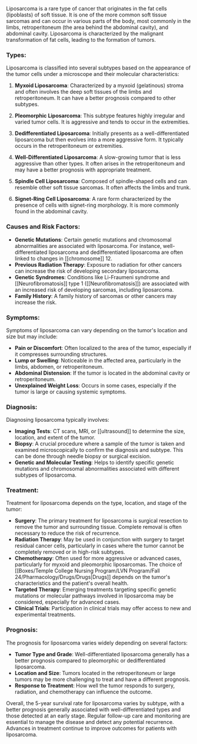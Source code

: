 Liposarcoma is a rare type of cancer that originates in the fat cells (lipoblasts) of soft tissue. It is one of the more common soft tissue sarcomas and can occur in various parts of the body, most commonly in the limbs, retroperitoneum (the area behind the abdominal cavity), and abdominal cavity. Liposarcoma is characterized by the malignant transformation of fat cells, leading to the formation of tumors.

### Types:
Liposarcoma is classified into several subtypes based on the appearance of the tumor cells under a microscope and their molecular characteristics:

1. **Myxoid Liposarcoma**: Characterized by a myxoid (gelatinous) stroma and often involves the deep soft tissues of the limbs and retroperitoneum. It can have a better prognosis compared to other subtypes.
  
2. **Pleomorphic Liposarcoma**: This subtype features highly irregular and varied tumor cells. It is aggressive and tends to occur in the extremities.

3. **Dedifferentiated Liposarcoma**: Initially presents as a well-differentiated liposarcoma but then evolves into a more aggressive form. It typically occurs in the retroperitoneum or extremities.

4. **Well-Differentiated Liposarcoma**: A slow-growing tumor that is less aggressive than other types. It often arises in the retroperitoneum and may have a better prognosis with appropriate treatment.

5. **Spindle Cell Liposarcoma**: Composed of spindle-shaped cells and can resemble other soft tissue sarcomas. It often affects the limbs and trunk.

6. **Signet-Ring Cell Liposarcoma**: A rare form characterized by the presence of cells with signet-ring morphology. It is more commonly found in the abdominal cavity.

### Causes and Risk Factors:
- **Genetic Mutations**: Certain genetic mutations and chromosomal abnormalities are associated with liposarcoma. For instance, well-differentiated liposarcoma and dedifferentiated liposarcoma are often linked to changes in [[chromosome]] 12.
- **Previous Radiation Therapy**: Exposure to radiation for other cancers can increase the risk of developing secondary liposarcoma.
- **Genetic Syndromes**: Conditions like Li-Fraumeni syndrome and [[Neurofibromatosis]] type 1 ([[Neurofibromatosis]]) are associated with an increased risk of developing sarcomas, including liposarcoma.
- **Family History**: A family history of sarcomas or other cancers may increase the risk.

### Symptoms:
Symptoms of liposarcoma can vary depending on the tumor's location and size but may include:
- **Pain or Discomfort**: Often localized to the area of the tumor, especially if it compresses surrounding structures.
- **Lump or Swelling**: Noticeable in the affected area, particularly in the limbs, abdomen, or retroperitoneum.
- **Abdominal Distension**: If the tumor is located in the abdominal cavity or retroperitoneum.
- **Unexplained Weight Loss**: Occurs in some cases, especially if the tumor is large or causing systemic symptoms.

### Diagnosis:
Diagnosing liposarcoma typically involves:
- **Imaging Tests**: CT scans, MRI, or [[ultrasound]] to determine the size, location, and extent of the tumor.
- **Biopsy**: A crucial procedure where a sample of the tumor is taken and examined microscopically to confirm the diagnosis and subtype. This can be done through needle biopsy or surgical excision.
- **Genetic and Molecular Testing**: Helps to identify specific genetic mutations and chromosomal abnormalities associated with different subtypes of liposarcoma.

### Treatment:
Treatment for liposarcoma depends on the type, location, and stage of the tumor:
- **Surgery**: The primary treatment for liposarcoma is surgical resection to remove the tumor and surrounding tissue. Complete removal is often necessary to reduce the risk of recurrence.
- **Radiation Therapy**: May be used in conjunction with surgery to target residual cancer cells, particularly in cases where the tumor cannot be completely removed or in high-risk subtypes.
- **Chemotherapy**: Often used for more aggressive or advanced cases, particularly for myxoid and pleomorphic liposarcomas. The choice of [[Boxes/Temple College Nursing Program/LVN Program/Fall 24/Pharmacology/Drugs/Drugs|Drugs]] depends on the tumor's characteristics and the patient's overall health.
- **Targeted Therapy**: Emerging treatments targeting specific genetic mutations or molecular pathways involved in liposarcoma may be considered, especially for advanced cases.
- **Clinical Trials**: Participation in clinical trials may offer access to new and experimental treatments.

### Prognosis:
The prognosis for liposarcoma varies widely depending on several factors:
- **Tumor Type and Grade**: Well-differentiated liposarcoma generally has a better prognosis compared to pleomorphic or dedifferentiated liposarcoma.
- **Location and Size**: Tumors located in the retroperitoneum or large tumors may be more challenging to treat and have a different prognosis.
- **Response to Treatment**: How well the tumor responds to surgery, radiation, and chemotherapy can influence the outcome.

Overall, the 5-year survival rate for liposarcoma varies by subtype, with a better prognosis generally associated with well-differentiated types and those detected at an early stage. Regular follow-up care and monitoring are essential to manage the disease and detect any potential recurrence. Advances in treatment continue to improve outcomes for patients with liposarcoma.